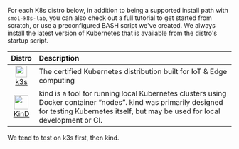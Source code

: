 For each K8s distro below, in addition to being a supported install path with `smol-k8s-lab`, you can also check out a full tutorial to get started from scratch, or use a preconfigured BASH script we've created. We always install the latest version of Kubernetes that is available from the distro's startup script.

|  Distro    |         Description                                   |
|:----------:|:------------------------------------------------------|
| [<img src="https://raw.githubusercontent.com/jessebot/smol-k8s-lab/main/docs/assets/images/icons/k3s_icon.ico" width="26">][k3s] <br /> [k3s] | The certified Kubernetes distribution built for IoT & Edge computing |
| [<img src="https://raw.githubusercontent.com/jessebot/smol-k8s-lab/main/docs/assets/images/icons/kind_icon.png" width="32">][KinD] <br /> [KinD] | kind is a tool for running local Kubernetes clusters using Docker container “nodes”. kind was primarily designed for testing Kubernetes itself, but may be used for local development or CI. |

We tend to test on k3s first, then kind.

<!-- k8s distro link references -->
[k3s]: https://k3s.io/
[KinD]: https://kind.sigs.k8s.io/
